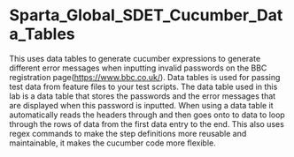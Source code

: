# Sparta_Global_SDET_Cucumber_Data_Tables

This uses data tables to generate cucumber expressions to generate different error messages when inputting invalid passwords on the BBC registration page(https://www.bbc.co.uk/). Data tables is used for passing test data from feature files to your test scripts. The data table used in this lab is a data table that stores the passwords and the error messages that are displayed when this password is inputted. When using a data table it automatically reads the headers through and then goes onto to data to loop through the rows of data from the first data entry to the end. This also uses regex commands to make the step definitions more reusable and maintainable, it makes the cucumber code more flexible. 
